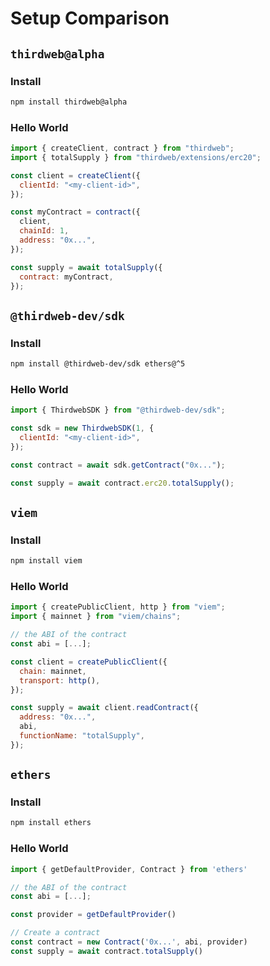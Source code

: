 # Setup Comparison

## `thirdweb@alpha`

### Install

```bash
npm install thirdweb@alpha
```

### Hello World

```javascript
import { createClient, contract } from "thirdweb";
import { totalSupply } from "thirdweb/extensions/erc20";

const client = createClient({
  clientId: "<my-client-id>",
});

const myContract = contract({
  client,
  chainId: 1,
  address: "0x...",
});

const supply = await totalSupply({
  contract: myContract,
});
```

## `@thirdweb-dev/sdk`

### Install

```bash
npm install @thirdweb-dev/sdk ethers@^5
```

### Hello World

```javascript
import { ThirdwebSDK } from "@thirdweb-dev/sdk";

const sdk = new ThirdwebSDK(1, {
  clientId: "<my-client-id>",
});

const contract = await sdk.getContract("0x...");

const supply = await contract.erc20.totalSupply();
```

## `viem`

### Install

```bash
npm install viem
```

### Hello World

```javascript
import { createPublicClient, http } from "viem";
import { mainnet } from "viem/chains";

// the ABI of the contract
const abi = [...];

const client = createPublicClient({
  chain: mainnet,
  transport: http(),
});

const supply = await client.readContract({
  address: "0x...",
  abi,
  functionName: "totalSupply",
});
```

## `ethers`

### Install

```bash
npm install ethers
```

### Hello World

```javascript
import { getDefaultProvider, Contract } from 'ethers'

// the ABI of the contract
const abi = [...];

const provider = getDefaultProvider()

// Create a contract
const contract = new Contract('0x...', abi, provider)
const supply = await contract.totalSupply()
```
